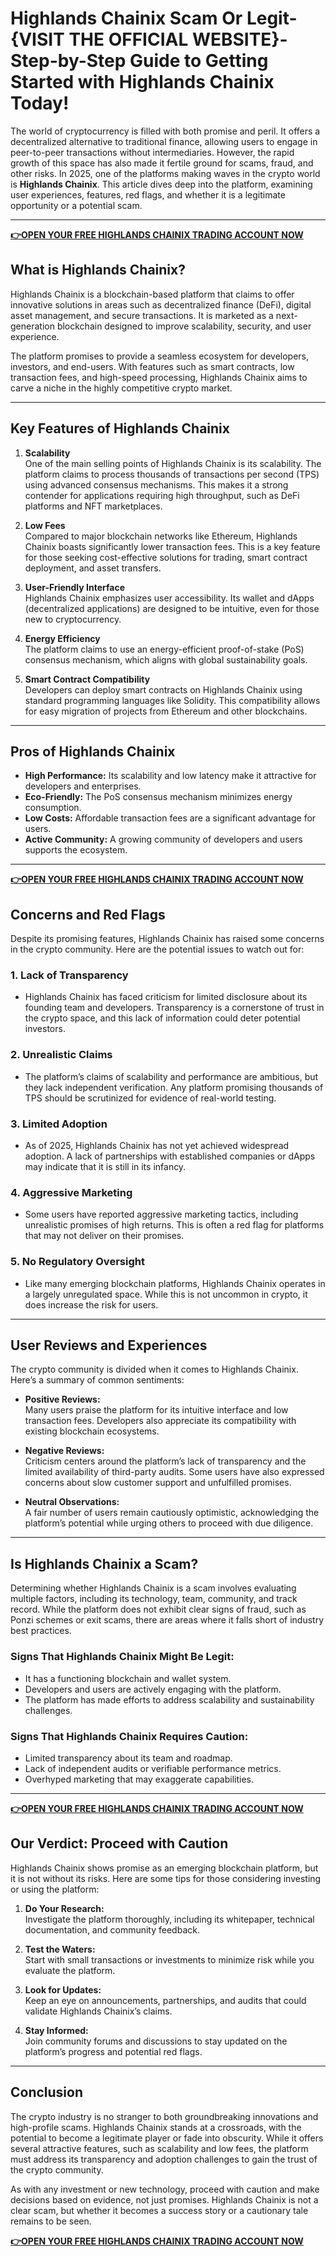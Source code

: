 # Highlands Chainix Scam Or Legit-{VISIT THE OFFICIAL WEBSITE}-Step-by-Step Guide to Getting Started with Highlands Chainix Today!

The world of cryptocurrency is filled with both promise and peril. It offers a decentralized alternative to traditional finance, allowing users to engage in peer-to-peer transactions without intermediaries. However, the rapid growth of this space has also made it fertile ground for scams, fraud, and other risks. In 2025, one of the platforms making waves in the crypto world is **Highlands Chainix**. This article dives deep into the platform, examining user experiences, features, red flags, and whether it is a legitimate opportunity or a potential scam.

---
**[👉OPEN YOUR FREE HIGHLANDS CHAINIX TRADING ACCOUNT NOW](https://www.cryptoalertscam.com/highlands-chainix-review/)**

## What is Highlands Chainix?

Highlands Chainix is a blockchain-based platform that claims to offer innovative solutions in areas such as decentralized finance (DeFi), digital asset management, and secure transactions. It is marketed as a next-generation blockchain designed to improve scalability, security, and user experience.

The platform promises to provide a seamless ecosystem for developers, investors, and end-users. With features such as smart contracts, low transaction fees, and high-speed processing, Highlands Chainix aims to carve a niche in the highly competitive crypto market.

---

## Key Features of Highlands Chainix

1. **Scalability**  
   One of the main selling points of Highlands Chainix is its scalability. The platform claims to process thousands of transactions per second (TPS) using advanced consensus mechanisms. This makes it a strong contender for applications requiring high throughput, such as DeFi platforms and NFT marketplaces.

2. **Low Fees**  
   Compared to major blockchain networks like Ethereum, Highlands Chainix boasts significantly lower transaction fees. This is a key feature for those seeking cost-effective solutions for trading, smart contract deployment, and asset transfers.

3. **User-Friendly Interface**  
   Highlands Chainix emphasizes user accessibility. Its wallet and dApps (decentralized applications) are designed to be intuitive, even for those new to cryptocurrency.

4. **Energy Efficiency**  
   The platform claims to use an energy-efficient proof-of-stake (PoS) consensus mechanism, which aligns with global sustainability goals.

5. **Smart Contract Compatibility**  
   Developers can deploy smart contracts on Highlands Chainix using standard programming languages like Solidity. This compatibility allows for easy migration of projects from Ethereum and other blockchains.

---

## Pros of Highlands Chainix

- **High Performance:** Its scalability and low latency make it attractive for developers and enterprises.
- **Eco-Friendly:** The PoS consensus mechanism minimizes energy consumption.
- **Low Costs:** Affordable transaction fees are a significant advantage for users.
- **Active Community:** A growing community of developers and users supports the ecosystem.

---

**[👉OPEN YOUR FREE HIGHLANDS CHAINIX TRADING ACCOUNT NOW](https://www.cryptoalertscam.com/highlands-chainix-review/)**

## Concerns and Red Flags

Despite its promising features, Highlands Chainix has raised some concerns in the crypto community. Here are the potential issues to watch out for:

### 1. **Lack of Transparency**  
   - Highlands Chainix has faced criticism for limited disclosure about its founding team and developers. Transparency is a cornerstone of trust in the crypto space, and this lack of information could deter potential investors.

### 2. **Unrealistic Claims**  
   - The platform’s claims of scalability and performance are ambitious, but they lack independent verification. Any platform promising thousands of TPS should be scrutinized for evidence of real-world testing.

### 3. **Limited Adoption**  
   - As of 2025, Highlands Chainix has not yet achieved widespread adoption. A lack of partnerships with established companies or dApps may indicate that it is still in its infancy.

### 4. **Aggressive Marketing**  
   - Some users have reported aggressive marketing tactics, including unrealistic promises of high returns. This is often a red flag for platforms that may not deliver on their promises.

### 5. **No Regulatory Oversight**  
   - Like many emerging blockchain platforms, Highlands Chainix operates in a largely unregulated space. While this is not uncommon in crypto, it does increase the risk for users.

---

## User Reviews and Experiences

The crypto community is divided when it comes to Highlands Chainix. Here’s a summary of common sentiments:

- **Positive Reviews:**  
  Many users praise the platform for its intuitive interface and low transaction fees. Developers also appreciate its compatibility with existing blockchain ecosystems.

- **Negative Reviews:**  
  Criticism centers around the platform’s lack of transparency and the limited availability of third-party audits. Some users have also expressed concerns about slow customer support and unfulfilled promises.

- **Neutral Observations:**  
  A fair number of users remain cautiously optimistic, acknowledging the platform’s potential while urging others to proceed with due diligence.

---

## Is Highlands Chainix a Scam?

Determining whether Highlands Chainix is a scam involves evaluating multiple factors, including its technology, team, community, and track record. While the platform does not exhibit clear signs of fraud, such as Ponzi schemes or exit scams, there are areas where it falls short of industry best practices.

### Signs That Highlands Chainix Might Be Legit:
- It has a functioning blockchain and wallet system.
- Developers and users are actively engaging with the platform.
- The platform has made efforts to address scalability and sustainability challenges.

### Signs That Highlands Chainix Requires Caution:
- Limited transparency about its team and roadmap.
- Lack of independent audits or verifiable performance metrics.
- Overhyped marketing that may exaggerate capabilities.

---

**[👉OPEN YOUR FREE HIGHLANDS CHAINIX TRADING ACCOUNT NOW](https://www.cryptoalertscam.com/highlands-chainix-review/)**

## Our Verdict: Proceed with Caution

Highlands Chainix shows promise as an emerging blockchain platform, but it is not without its risks. Here are some tips for those considering investing or using the platform:

1. **Do Your Research:**  
   Investigate the platform thoroughly, including its whitepaper, technical documentation, and community feedback.

2. **Test the Waters:**  
   Start with small transactions or investments to minimize risk while you evaluate the platform.

3. **Look for Updates:**  
   Keep an eye on announcements, partnerships, and audits that could validate Highlands Chainix’s claims.

4. **Stay Informed:**  
   Join community forums and discussions to stay updated on the platform’s progress and potential red flags.

---

## Conclusion

The crypto industry is no stranger to both groundbreaking innovations and high-profile scams. Highlands Chainix stands at a crossroads, with the potential to become a legitimate player or fade into obscurity. While it offers several attractive features, such as scalability and low fees, the platform must address its transparency and adoption challenges to gain the trust of the crypto community.

As with any investment or new technology, proceed with caution and make decisions based on evidence, not just promises. Highlands Chainix is not a clear scam, but whether it becomes a success story or a cautionary tale remains to be seen.

**[👉OPEN YOUR FREE HIGHLANDS CHAINIX TRADING ACCOUNT NOW](https://www.cryptoalertscam.com/highlands-chainix-review/)**
